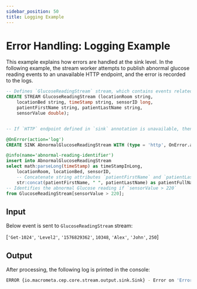```yaml
---
sidebar_position: 50
title: Logging Example
---
```


# Error Handling: Logging Example

This example explains how errors are handled at the sink level. In the following example, the stream worker attempts to publish abnormal glucose reading events to an unavailable HTTP endpoint, and the error is recorded to the logs.

```sql
-- Defines `GlucoseReadingStream` stream, which contains events related to glucose readings.
CREATE STREAM GlucoseReadingStream (locationRoom string,
    locationBed string, timeStamp string, sensorID long,
    patientFirstName string, patientLastName string,
    sensorValue double);


-- If `HTTP` endpoint defined in `sink` annotation is unavailable, then it logs the event with the error and drops the event.

@OnError(action='log')
CREATE SINK AbnormalGlucoseReadingStream WITH (type = 'http', OnError.action="log", publisher.url = "http://xyz:8080/logger", method = "POST", map.type = 'json') (timeStampInLong long, locationRoom string, locationBed string, sensorID long, patientFullName string, sensorReadingValue double);

@info(name='abnormal-reading-identifier')
insert into AbnormalGlucoseReadingStream
select math:parseLong(timeStamp) as timeStampInLong,
    locationRoom, locationBed, sensorID,
    -- Concatenate string attributes `patientFirstName` and `patientLastName`
    str:concat(patientFirstName, " ", patientLastName) as patientFullName, sensorValue as sensorReadingValue
-- Identifies the abnormal Glucose reading if `sensorValue > 220`
from GlucoseReadingStream[sensorValue > 220];
```

## Input

Below event is sent to `GlucoseReadingStream` stream:

[`'Get-1024'`, `'Level2'`, `'1576829362'`, `10348`, `'Alex'`, `'John'`, `250`]

## Output

After processing, the following log is printed in the console:

```bash
ERROR {io.macrometa.cep.core.stream.output.sink.Sink} - Error on 'ErrorHandling'. Dropping event at Sink 'http' at 'AbnormalGlucoseReadingStream' as its still trying to reconnect!, events dropped '{"event":{"timeStampInLong":1576829362,"locationRoom":"1024","locationBed":"Level2","sensorID":10348,"patientFullName":"Alex John","sensorReadingValue":250.0}}'`
```
